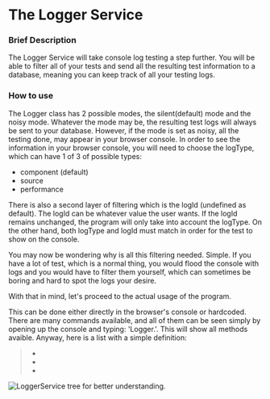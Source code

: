 The Logger Service
==================

### Brief Description ###

The Logger Service will take console log testing a step further. You will be able to filter all of your tests and send all the resulting test information to a database, meaning you can keep track of all your testing logs.

### How to use ###

The Logger class has 2 possible modes, the silent(default) mode and the noisy mode. Whatever the mode may be, the resulting test logs will always be sent to your database. However, if the mode is set as noisy, all the testing done, may appear in your browser console. In order to see the information in your browser console, you will need to choose the logType, which can have 1 of 3 of possible types:

  * component (default)
  * source
  * performance

There is also a second layer of filtering which is the logId (undefined as default). The logId can be whatever value the user wants. If the logId remains unchanged, the program will only take into account the logType. On the other hand, both logType and logId must match in order for the test to show on the console.

You may now be wondering why is all this filtering needed. Simple. If you have a lot of test, which is a normal thing, you would flood the console with logs and you would have to filter them yourself, which can sometimes be boring and hard to spot the logs your desire.

With that in mind, let's proceed to the actual usage of the program.

This can be done either directly in the browser's console or hardcoded. There are many commands available, and all of them can be seen simply by opening up the console and typing: 'Logger.'.
This will show all methods avaible. Anyway, here is a list with a simple definition:

  > * 
  > * 
  > * 

![LoggerService tree for better understanding.](http://i.imgur.com/VSH4ncg.jpg "LoggerTree")






